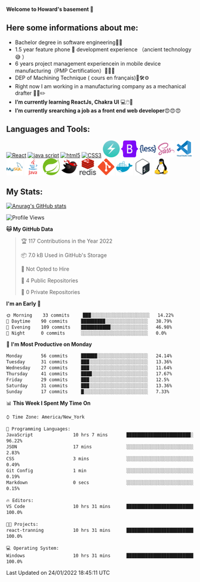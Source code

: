 **Welcome to Howard's basement  👋**
<!--
**howardding2000/howardding2000** is a ✨ _special_ ✨ repository because its `README.md` (this file) appears on your GitHub profile.

Here are some ideas to get you started: -->

**Here some informations about me:**  
---
- Bachelor degree in software engineering:man_student:
- 1.5 year feature phone :iphone: development experience （ancient technology :sweat_smile:	）
- 6 years project management experiencein in mobile device manufacturing（PMP Certification）:briefcase::necktie::pencil:
- DEP of Machining Technique ( cours en français):toolbox::hammer_and_wrench::gear:
- Right now I am working in a manufacturing company as a mechanical drafter :triangular_ruler::straight_ruler::pencil2:
- __I’m currently learning ReactJs, Chakra UI__ :computer::computer_mouse::muscle:
- __I’m currently srearching a job as a front end web developer__:heart_eyes::heart_eyes::heart_eyes:

**Languages and Tools:**  
---
<div>  
<a href="#"><img height="45" src="https://cdn.jsdelivr.net/gh/devicons/devicon/icons/react/react-original-wordmark.svg" alt="React"></a>
<a href="#"><img height="45" src="https://cdn.jsdelivr.net/gh/devicons/devicon/icons/javascript/javascript-original.svg" alt="java script"></a>
<a href="#"><img height="45" src="https://cdn.jsdelivr.net/gh/devicons/devicon/icons/html5/html5-original-wordmark.svg" alt="html5"></a>
<a href="#"><img height="45" src="https://cdn.jsdelivr.net/gh/devicons/devicon/icons/css3/css3-original-wordmark.svg" alt="CSS3"></a>
<a href="#"><img height="45" src="./assets/icons/logo-chakra-400x400.jpg" alt="Chakra UI"></a>
<a href="#"><img height="45" src="./assets/icons/bootstrap-original.svg" alt="Bootstrap"></a>
<a href="#"><img height="45" src="./assets/icons/less-plain-wordmark.svg" alt="LESS"></a>
<a href="#"><img height="45" src="./assets/icons/sass-original.svg" alt="SASS"></a>
<a href="#"><img height="45" src="./assets/icons/vscode-original-wordmark.svg" alt="vscode"></a>
<a href="#"><img height="45" src="./assets/icons/mysql-original-wordmark.svg" alt="MySQL"></a>
<a href="#"><img height="45" src="./assets/icons/java-original-wordmark.svg" alt="JAVA"></a>
<a href="#"><img height="45" src="./assets/icons/spring-original.svg" alt="SpringBoot 2"></a>
<a href="#"><img height="45" src="./assets/icons/mybatis-bird-ninja.svg" alt="MyBatis"></a>
<a href="#"><img height="45" src="./assets/icons/redis-original-wordmark.svg" alt="Redis"></a>
<a href="#"><img height="45" src="./assets/icons/git-original.svg" alt="git"></a>
<a href="#"><img height="45" src="./assets/icons/docker-plain.svg" alt="docker"></a>
<a href="#"><img height="45" src="./assets/icons/bash-original.svg" alt="bash"></a>
<a href="#"><img height="45" src="./assets/icons/linux-original.svg" alt="Linux"></a>
</div>

**My Stats:**  
---
[![Anurag's GitHub stats](https://github-readme-stats.vercel.app/api?username=howardding2000&show_icons=true&theme=default)](#)

<!--START_SECTION:waka-->
![Profile Views](http://img.shields.io/badge/Profile%20Views-130-blue)

**🐱 My GitHub Data** 

> 🏆 117 Contributions in the Year 2022
 > 
> 📦 7.0 kB Used in GitHub's Storage 
 > 
> 🚫 Not Opted to Hire
 > 
> 📜 4 Public Repositories 
 > 
> 🔑 0 Private Repositories  
 > 
**I'm an Early 🐤** 

```text
🌞 Morning    33 commits     ███░░░░░░░░░░░░░░░░░░░░░░   14.22% 
🌆 Daytime    90 commits     █████████░░░░░░░░░░░░░░░░   38.79% 
🌃 Evening    109 commits    ███████████░░░░░░░░░░░░░░   46.98% 
🌙 Night      0 commits      ░░░░░░░░░░░░░░░░░░░░░░░░░   0.0%

```
📅 **I'm Most Productive on Monday** 

```text
Monday       56 commits     ██████░░░░░░░░░░░░░░░░░░░   24.14% 
Tuesday      31 commits     ███░░░░░░░░░░░░░░░░░░░░░░   13.36% 
Wednesday    27 commits     ███░░░░░░░░░░░░░░░░░░░░░░   11.64% 
Thursday     41 commits     ████░░░░░░░░░░░░░░░░░░░░░   17.67% 
Friday       29 commits     ███░░░░░░░░░░░░░░░░░░░░░░   12.5% 
Saturday     31 commits     ███░░░░░░░░░░░░░░░░░░░░░░   13.36% 
Sunday       17 commits     █░░░░░░░░░░░░░░░░░░░░░░░░   7.33%

```


📊 **This Week I Spent My Time On** 

```text
⌚︎ Time Zone: America/New_York

💬 Programming Languages: 
JavaScript               10 hrs 7 mins       ████████████████████████░   96.22% 
JSON                     17 mins             ░░░░░░░░░░░░░░░░░░░░░░░░░   2.83% 
CSS                      3 mins              ░░░░░░░░░░░░░░░░░░░░░░░░░   0.49% 
Git Config               1 min               ░░░░░░░░░░░░░░░░░░░░░░░░░   0.19% 
Markdown                 0 secs              ░░░░░░░░░░░░░░░░░░░░░░░░░   0.15%

🔥 Editors: 
VS Code                  10 hrs 31 mins      █████████████████████████   100.0%

🐱‍💻 Projects: 
react-tranning           10 hrs 31 mins      █████████████████████████   100.0%

💻 Operating System: 
Windows                  10 hrs 31 mins      █████████████████████████   100.0%

```


 Last Updated on 24/01/2022 18:45:11 UTC
<!--END_SECTION:waka-->

<!-- need to replace the icon sources
<img height="40" src="https://cdn.jsdelivr.net/gh/devicons/devicon/icons/spring/spring-original-wordmark.svg" alt="SpringBoot 2">

[![Top Langs](https://github-readme-stats.vercel.app/api/top-langs/?username=howardding2000&layout=compact)](#)

- 👯 I’m looking to collaborate on ...
- 🤔 I’m looking for help with ...
- 💬 Ask me about ...
- 📫 How to reach me: ...
- 😄 Pronouns: ...
- ⚡ Fun fact: ...
-->
